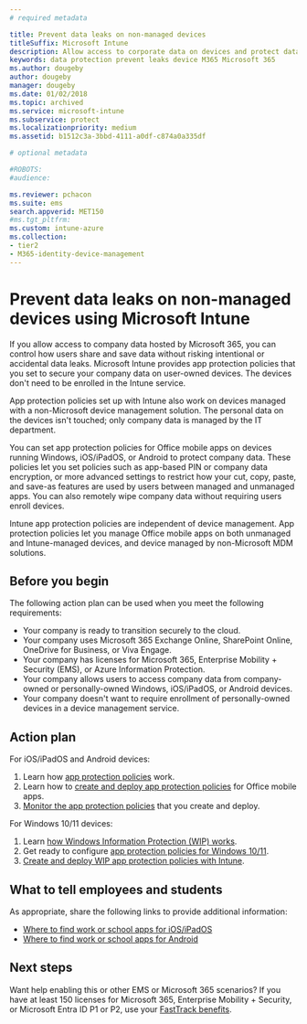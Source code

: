 ```yaml
---
# required metadata

title: Prevent data leaks on non-managed devices
titleSuffix: Microsoft Intune
description: Allow access to corporate data on devices and protect data from data leaks using Microsoft Intune. 
keywords: data protection prevent leaks device M365 Microsoft 365
ms.author: dougeby
author: dougeby
manager: dougeby
ms.date: 01/02/2018
ms.topic: archived
ms.service: microsoft-intune
ms.subservice: protect
ms.localizationpriority: medium
ms.assetid: b1512c3a-3bbd-4111-a0df-c874a0a335df

# optional metadata

#ROBOTS:
#audience:

ms.reviewer: pchacon
ms.suite: ems
search.appverid: MET150
#ms.tgt_pltfrm:
ms.custom: intune-azure
ms.collection:
- tier2
- M365-identity-device-management
---
```

# Prevent data leaks on non-managed devices using Microsoft Intune

If you allow access to company data hosted by Microsoft 365, you can control how users share and save data without risking intentional or accidental data leaks. Microsoft Intune provides app protection policies that you set to secure your company data on user-owned devices. The devices don't need to be enrolled in the Intune service. 

App protection policies set up with Intune also work on devices managed with a non-Microsoft device management solution. The personal data on the devices isn't touched; only company data is managed by the IT department. 

You can set app protection policies for Office mobile apps on devices running Windows, iOS/iPadOS, or Android to protect company data. These policies let you set policies such as app-based PIN or company data encryption, or more advanced settings to restrict how your cut, copy, paste, and save-as features are used by users between managed and unmanaged apps. You can also remotely wipe company data without requiring users enroll devices.

Intune app protection policies are independent of device management. App protection policies let you manage Office mobile apps on both unmanaged and Intune-managed devices, and device managed by non-Microsoft MDM solutions.

## Before you begin

The following action plan can be used when you meet the following requirements:

* Your company is ready to transition securely to the cloud.
* Your company uses Microsoft 365 Exchange Online, SharePoint Online, OneDrive for Business, or Viva Engage.
* Your company has licenses for Microsoft 365, Enterprise Mobility + Security (EMS), or Azure Information Protection.
* Your company allows users to access company data from company-owned or personally-owned Windows, iOS/iPadOS, or Android devices.
* Your company doesn't want to require enrollment of personally-owned devices in a device management service.

## Action plan

For iOS/iPadOS and Android devices:

1. Learn how [app protection policies](../apps/app-protection-policy.md) work.
2. Learn how to [create and deploy app protection policies](../apps/app-protection-policies.md) for Office mobile apps.
3. [Monitor the app protection policies](../apps/app-protection-policies-monitor.md) that you create and deploy.

For Windows 10/11 devices:

1. Learn [how Windows Information Protection (WIP) works](/windows/threat-protection/windows-information-protection/protect-enterprise-data-using-wip).
2. Get ready to configure [app protection policies for Windows 10/11](../apps/app-protection-policies-configure-windows-10.md).
3. [Create and deploy WIP app protection policies with Intune](../apps/windows-information-protection-policy-create.md).

## What to tell employees and students

As appropriate, share the following links to provide additional information:

* [Where to find work or school apps for iOS/iPadOS](../user-help/use-managed-apps-on-your-device-ios.md) 
* [Where to find work or school apps for Android](../user-help/use-managed-apps-on-your-device-android.md)

## Next steps

Want help enabling this or other EMS or Microsoft 365 scenarios? If you have at least 150 licenses for Microsoft 365, Enterprise Mobility + Security, or Microsoft Entra ID P1 or P2, use your [FastTrack benefits](/enterprise-mobility-security/solutions/enterprise-mobility-fasttrack-program).
